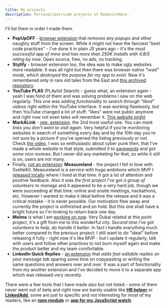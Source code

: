 ```yaml
---
title: My projects
description: Personal/pet/side projects of RomanistHere.
---
```


I'll list them in order I made them.

- **PopUpOFF** - [browser extension](https://chrome.google.com/webstore/detail/popupoff-popup-and-overla/ifnkdbpmgkdbfklnbfidaackdenlmhgh) that _removes any popups_ and other naughty stuff from the screen. While it might not have the fanciest "best code practices" - I've done it in plain JS years ago - it's the _most successful app of mine and has more than 250K installs with 4.8/5 rating by now_. Open source, free, no ads, no tracking.
- **Stylify** - browser extension too, the idea was to make ugly websites more readable. It was all right but then there was browser _native "read" mode, which destroyed the purpose for my app to exist_. Now it's remembered only in rare old tales from the East and [this archived repository](https://github.com/RomanistHere/StyLIFy).
- **YouTube PLAS** (PLAylist Search) - guess what, an extension again - yeah I was fond of them and was solving problems I saw on the web regularly. This one was adding _functionality to search through "liked" videos_ right within the YouTube interface. It was working flawlessly, but then YouTube changed a lot of stuff: "likes" were not public anymore and right now not even tales will remember it. [This website might](https://romanisthere.github.io/YouTube-PLAS-Website/)
- **MarkALink** - [yep, extension](https://chrome.google.com/webstore/detail/markalink/jgfjphpcldeifiifdmjpjoidkdhbcboe). the 2nd most useful one. You can _mark links you don't want to visit again_. Very helpful if you're monitoring websites in search of something every day and by the 10th day you're not sure by a picture if you've opened the listing previously or not. Check [the video](https://www.youtube.com/watch?v=tY6F0NffauI). I was so enthusiastic about cyber punk then, that I've made a whole website in that style, _submitted it to [awwwards](https://www.awwwards.com/sites/markalink) and got some nice reviews_. But I never did any marketing for that, so while it still is on, users are not many.
- Finally, [not an extension](https://measureland.org/en/): **Measureland** - the project I fell in love with SvelteKit. Measureland is a service with huge ambitions which MVP I [released locally](https://github.com/RomanistHere/Measureland) where I lived at that time. It got a lot of attention and positive feedback. Also it was _the first project I've got a group of volunteers to manage_ and it appeared to be a very hard job, though we were succeeding at that time: online and onsite meetings, hackathons, etc. However I wanted to make it ideal before the release and it was a critical mistake - it is never possible. Our motivation flew away and currently the project is unfinished and on hold. But this one shall have a bright future so I'm looking to return back one day.
- **Melme** is what I am [working on now](https://melme.io/). Very Dubai related at this point project, it's a gift from me to this wonderful city. _Second time I've got volunteers to help, do handle it better_. In fact I handle everything much better compared to the previous project: I still want to do "ideal" before releasing it fully - right now it's like MVP - but I update it regularly, talk with users and follow other practices to not burn myself again and make the product better and my team comfortable.
- **LinkedIn Quick Replies** - [an extension](https://chrome.google.com/webstore/detail/linkedin-quick-replies/pfgcpffbebicalfmjajbmacnfopgobom?hl=en-GB&authuser=0) that _adds fast editable replies on your message tab_ sparing some time on copypasting or writing the same questions and answers over and over. It was a part of functionality from my another extension and I've decided to move it to a separate app which was released very recently.

There were a few tools that I have made also but not listed - some of them never went out of beta and right now are barely usable like [**HR helper**](https://chrome.google.com/webstore/detail/hr-helper/legoehlgnimpdcopbolhlgcfhanhmckh?hl=en-GB&authuser=0) or [**LinkedAdd**](https://chrome.google.com/webstore/detail/linkedadd-add-people-auto/beafgeiopjehkondbenpkhipailboiam?hl=en-GB&authuser=0), some are just to specific and not interesting for most of my readers, like an [**npm module**](https://www.npmjs.com/package/preact-tilt) or [**app for my JavaScript watch**](https://github.com/espruino/BangleApps/pull/1106).
